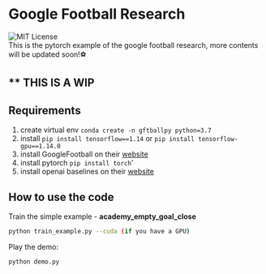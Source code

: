 # Google Football Research
![MIT License](https://img.shields.io/badge/license-MIT-blue.svg)   
This is the pytorch example of the google football research, more contents will be updated soon!:soccer:

## ** THIS IS A WIP

## Requirements
1. create virtual env `conda create -n gftballpy python=3.7`
2. install `pip install tensorflow==1.14` or `pip install tensorflow-gpu==1.14.0`
3. install GoogleFootball on their [website](https://github.com/google-research/football) 
4. install pytorch `pip install torch`'
5. install openai baselines on their [website](https://github.com/openai/baselines)  


## How to use the code
Train the simple example - **academy_empty_goal_close**
```bash
python train_example.py --cuda (if you have a GPU)
```
Play the demo:
```bash
python demo.py
```

